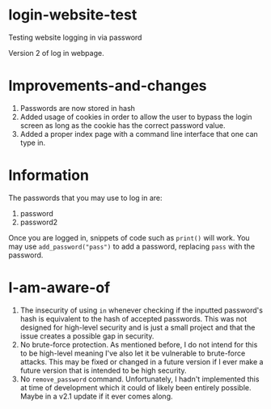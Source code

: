 # login-website-test
Testing website logging in via password

Version 2 of log in webpage. 

# Improvements-and-changes
1. Passwords are now stored in hash
2. Added usage of cookies in order to allow the user to bypass the login screen as long as the cookie has the correct password value.
3. Added a proper index page with a command line interface that one can type in.

# Information
The passwords that you may use to log in are:
1. password
2. password2

Once you are logged in, snippets of code such as `print()` will work. You may use `add_password("pass")` to add a password, replacing `pass` with the password.

# I-am-aware-of
1. The insecurity of using `in` whenever checking if the inputted password's hash is equivalent to the hash of accepted passwords. This was not designed for high-level security and is just a small project and that the issue creates a possible gap in security.
2. No brute-force protection. As mentioned before, I do not intend for this to be high-level meaning I've also let it be vulnerable to brute-force attacks. This may be fixed or changed in a future version if I ever make a future version that is intended to be high security.
3. No `remove_password` command. Unfortunately, I hadn't implemented this at time of development which it could of likely been entirely possible. Maybe in a v2.1 update if it ever comes along.
